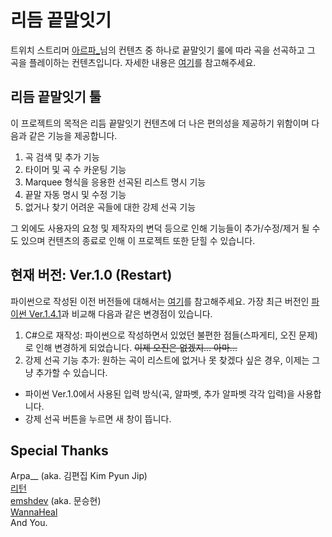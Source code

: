 # 리듬 끝말잇기
트위치 스트리머 [아르파_](https://www.twitch.tv/arpa__)님의 컨텐츠 중 하나로 끝말잇기 룰에 따라 곡을 선곡하고 그 곡을 플레이하는 컨텐츠입니다.
자세한 내용은 [여기](https://tgd.kr/s/arpa__/65703090)를 참고해주세요.
## 리듬 끝말잇기 툴
이 프로젝트의 목적은 리듬 끝말잇기 컨텐츠에 더 나은 편의성을 제공하기 위함이며 다음과 같은 기능을 제공합니다.
1. 곡 검색 및 추가 기능
2. 타이머 및 곡 수 카운팅 기능
3. Marquee 형식을 응용한 선곡된 리스트 명시 기능
4. 끝말 자동 명시 및 수정 기능
5. 없거나 찾기 어려운 곡들에 대한 강제 선곡 기능

그 외에도 사용자의 요청 및 제작자의 변덕 등으로 인해 기능들이 추가/수정/제거 될 수도 있으며 컨텐츠의 종료로 인해 이 프로젝트 또한 닫힐 수 있습니다.
## 현재 버전: Ver.1.0 (Restart)
파이썬으로 작성된 이전 버전들에 대해서는 [여기](https://github.com/smh0505/rhythm_relay)를 참고해주세요.
가장 최근 버전인 [파이썬 Ver.1.4.1](https://github.com/smh0505/rhythm_relay/releases/tag/v.1.4.1)과 비교해 다음과 같은 변경점이 있습니다.
1. C#으로 재작성: 파이썬으로 작성하면서 있었던 불편한 점들(스파게티, 오진 문제)로 인해 변경하게 되었습니다. ~~이제 오진은 없겠지... 아마...~~
2. 강제 선곡 기능 추가: 원하는 곡이 리스트에 없거나 못 찾겠다 싶은 경우, 이제는 그냥 추가할 수 있습니다.
  - 파이썬 Ver.1.0에서 사용된 입력 방식(곡, 알파벳, 추가 알파벳 각각 입력)을 사용합니다.
  - 강제 선곡 버튼을 누르면 새 창이 뜹니다.
## Special Thanks
Arpa__ (aka. 김편집 Kim Pyun Jip)  
[리턴](https://tgd.kr/s/arpa__/65506840)  
[emshdev](https://github.com/smh0505/rhythm_relay/issues/1) (aka. 문승현)  
[WannaHeal](https://github.com/smh0505/rhythm_relay/pull/2)  
And You.
